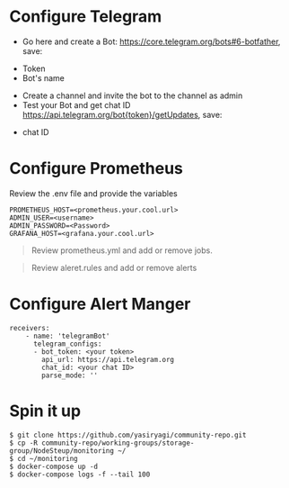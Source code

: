 # Configure Telegram
* Go here and create a Bot: https://core.telegram.org/bots#6-botfather, save:
- Token
- Bot's name
* Create a channel and invite the bot to the channel as admin
* Test your Bot and get chat ID https://api.telegram.org/bot{token}/getUpdates, save:
- chat ID

# Configure Prometheus
Review the .env file and provide the variables
```
PROMETHEUS_HOST=<prometheus.your.cool.url>
ADMIN_USER=<username>
ADMIN_PASSWORD=<Password>
GRAFANA_HOST=<grafana.your.cool.url>
```

> Review prometheus.yml and add or remove jobs.

> Review aleret.rules and add or remove alerts

# Configure Alert Manger

```
receivers:
    - name: 'telegramBot'
      telegram_configs:
      - bot_token: <your token>
        api_url: https://api.telegram.org
        chat_id: <your chat ID>
        parse_mode: ''
```
# Spin it up
```
$ git clone https://github.com/yasiryagi/community-repo.git
$ cp -R community-repo/working-groups/storage-group/NodeSteup/monitoring ~/
$ cd ~/monitoring
$ docker-compose up -d
$ docker-compose logs -f --tail 100
```
